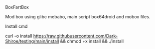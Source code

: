 BoxFartBox

Mod box using glibc mebabo, main script box64droid and mobox files.

Install cmd

curl -o install https://raw.githubusercontent.com/Dark-Shiroe/testing/main/install && chmod +x install && ./install
